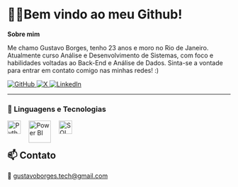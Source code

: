 # 👨‍💻Bem vindo ao meu Github!

**Sobre mim**

Me chamo Gustavo Borges, tenho 23 anos e moro no Rio de Janeiro.
Atualmente curso Análise e Desenvolvimento de Sistemas, com foco e habilidades voltadas ao Back-End e Análise de Dados. Sinta-se a vontade para entrar em contato comigo nas minhas redes! :) 

   <p align="left">
  <a href="https://github.com/Gusta-Borges">
    <img alt="GitHub" title="Visite meu GitHub!" src="https://img.shields.io/badge/GitHub-181717?style=for-the-badge&logo=github&logoColor=white"/>
  </a>
  <a href="https://x.com/guborgesti">
    <img alt="X" title="Siga-me no X!" src="https://img.shields.io/badge/X-000000?style=for-the-badge&logo=x&logoColor=white"/>
  </a>
  <a href="https://www.linkedin.com/in/gustavo-borges-967106208">
    <img alt="LinkedIn" title="Conecte-se comigo no LinkedIn!" src="https://img.shields.io/badge/LinkedIn-0A66C2?style=for-the-badge&logo=linkedin&logoColor=white"/>
  </a>
</p>

---

### 🤖 Linguagens e Tecnologias


<img 
    align="left"    
    alt="Python" 
    Title="Python"
    width="30px" 
    style="padding-right:15px;"
    src="https://cdn.jsdelivr.net/gh/devicons/devicon@latest/icons/python/python-original.svg" 
/>
<img 
  align="left"     
  alt="Power BI" 
  Title="Power BI"
  width="50px" 
  style="padding-right:15px;"
  src="https://img.shields.io/badge/PowerBI-F2C811?style=for-the-badge&logo=power-bi&logoColor=white" 
/>
<img 
    align="left"    
    alt="SQL" 
    Title="SQL"
    width="30px" 
    style="padding-right:15px;"
    src="https://cdn.jsdelivr.net/gh/devicons/devicon@latest/icons/azuresqldatabase/azuresqldatabase-original.svg" 
/>
<br/>
<br/>

## 📫 Contato

📧 gustavoborges.tech@gmail.com
